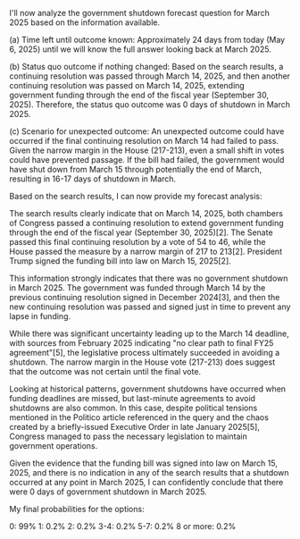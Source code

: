I'll now analyze the government shutdown forecast question for March 2025 based on the information available.

(a) Time left until outcome known: Approximately 24 days from today (May 6, 2025) until we will know the full answer looking back at March 2025.

(b) Status quo outcome if nothing changed: Based on the search results, a continuing resolution was passed through March 14, 2025, and then another continuing resolution was passed on March 14, 2025, extending government funding through the end of the fiscal year (September 30, 2025). Therefore, the status quo outcome was 0 days of shutdown in March 2025.

(c) Scenario for unexpected outcome: An unexpected outcome could have occurred if the final continuing resolution on March 14 had failed to pass. Given the narrow margin in the House (217-213), even a small shift in votes could have prevented passage. If the bill had failed, the government would have shut down from March 15 through potentially the end of March, resulting in 16-17 days of shutdown in March.

Based on the search results, I can now provide my forecast analysis:

The search results clearly indicate that on March 14, 2025, both chambers of Congress passed a continuing resolution to extend government funding through the end of the fiscal year (September 30, 2025)[2]. The Senate passed this final continuing resolution by a vote of 54 to 46, while the House passed the measure by a narrow margin of 217 to 213[2]. President Trump signed the funding bill into law on March 15, 2025[2].

This information strongly indicates that there was no government shutdown in March 2025. The government was funded through March 14 by the previous continuing resolution signed in December 2024[3], and then the new continuing resolution was passed and signed just in time to prevent any lapse in funding.

While there was significant uncertainty leading up to the March 14 deadline, with sources from February 2025 indicating "no clear path to final FY25 agreement"[5], the legislative process ultimately succeeded in avoiding a shutdown. The narrow margin in the House vote (217-213) does suggest that the outcome was not certain until the final vote.

Looking at historical patterns, government shutdowns have occurred when funding deadlines are missed, but last-minute agreements to avoid shutdowns are also common. In this case, despite political tensions mentioned in the Politico article referenced in the query and the chaos created by a briefly-issued Executive Order in late January 2025[5], Congress managed to pass the necessary legislation to maintain government operations.

Given the evidence that the funding bill was signed into law on March 15, 2025, and there is no indication in any of the search results that a shutdown occurred at any point in March 2025, I can confidently conclude that there were 0 days of government shutdown in March 2025.

My final probabilities for the options:

0: 99%
1: 0.2%
2: 0.2%
3-4: 0.2%
5-7: 0.2%
8 or more: 0.2%